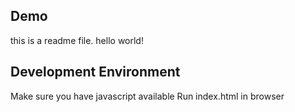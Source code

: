 ## Demo
this is a readme file.
hello world!
## Development Environment

Make sure you have javascript available 
Run index.html in browser
